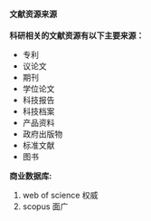 #### 文献资源来源

**科研相关的文献资源有以下主要来源：**
- 专利
- 议论文
- 期刊
- 学位论文
- 科技报告
- 科技档案
- 产品资料
- 政府出版物
- 标准文献
- 图书

**商业数据库:**
1. web of science 权威
2. scopus 面广